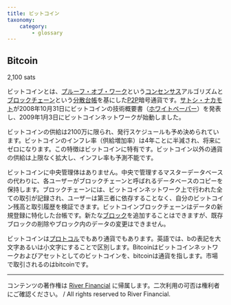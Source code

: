 ```yaml
---
title: ビットコイン
taxonomy:
    category:
        - glossary
---
```


## Bitcoin
2,100 sats

ビットコインとは、[プルーフ・オブ・ワーク](http://lostinbitcoin.jp.testrs.jp/staging/glossary/pow/)という[コンセンサス](http://lostinbitcoin.jp.testrs.jp/staging/glossary/consensus/)アルゴリズムと[ブロックチェーン](http://lostinbitcoin.jp.testrs.jp/staging/glossary/blockchain/)という[分散台帳](http://lostinbitcoin.jp.testrs.jp/staging/glossary/decentralized_ledger/)を基にした[P2P](http://lostinbitcoin.jp.testrs.jp/staging/glossary/p2p/)暗号通貨です。[サトシ・ナカモト](http://lostinbitcoin.jp.testrs.jp/staging/glossary/satoshi_nakamoto/)が2008年10月31日にビットコインの技術概要書（[ホワイトペーパー](http://lostinbitcoin.jp.testrs.jp/staging/glossary/whitepaper/)）を発表し、2009年1月3日にビットコインネットワークが始動しました。

ビットコインの供給は2100万に限られ、発行スケジュールも予め決められています。ビットコインのインフレ率（供給増加率）は4年ことに半減され、将来にゼロになります。この特徴はビットコインに特有です。ビットコイン以外の通貨の供給は上限なく拡大し、インフレ率も予測不能です。

ビットコインに中央管理体はありません。中央で管理するマスターデータベースの代わりに、各ユーザーがブロックチェーンと呼ばれるデータベースのコピーを保持します。ブロックチェーンには、ビットコインネットワーク上で行われた全ての取引が記録され、ユーザーは第三者に依存することなく、自分のビットコイン残高と取引履歴を検証できます。ビットコインブロックチェーンはデータの新規登録に特化した台帳です。新たな[ブロック](http://lostinbitcoin.jp.testrs.jp/staging/glossary/block/)を追加することはできますが、既存ブロックの削除やブロック内のデータの変更はできません。

ビットコインは[プロトコル](http://lostinbitcoin.jp.testrs.jp/staging/glossary/protocol/)でもあり通貨でもあります。英語では、bの表記を大文字あるいは小文字にすることで区別します。Bitcoinはビットコインネットワークおよびアセットとしてのビットコインを、bitcoinは通貨を指します。市場で取引されるのはbitcoinです。

---
コンテンツの著作権は [River Financial](https://river.com/) に帰属します。二次利用の可否は権利者にご確認ください。 / All rights reserved to River Financial.
